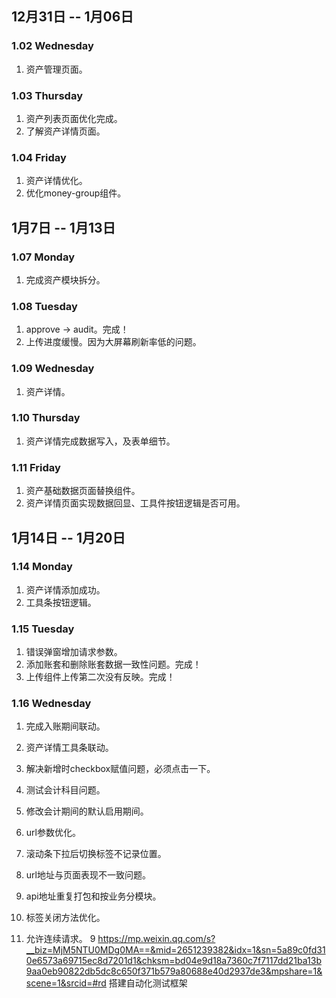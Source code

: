 ## 12月31日 -- 1月06日

### 1.02 Wednesday
1. 资产管理页面。

### 1.03 Thursday
1. 资产列表页面优化完成。
2. 了解资产详情页面。

### 1.04 Friday
1. 资产详情优化。
2. 优化money-group组件。

## 1月7日 -- 1月13日

### 1.07 Monday
1. 完成资产模块拆分。

### 1.08 Tuesday
1. approve -> audit。完成！
2. 上传进度缓慢。因为大屏幕刷新率低的问题。

### 1.09 Wednesday
1. 资产详情。

### 1.10 Thursday
1. 资产详情完成数据写入，及表单细节。

### 1.11 Friday
1. 资产基础数据页面替换组件。
2. 资产详情页面实现数据回显、工具件按钮逻辑是否可用。

## 1月14日 -- 1月20日

### 1.14 Monday
1. 资产详情添加成功。
2. 工具条按钮逻辑。

### 1.15 Tuesday
1. 错误弹窗增加请求参数。
2. 添加账套和删除账套数据一致性问题。完成！
3. 上传组件上传第二次没有反映。完成！

### 1.16 Wednesday
1. 完成入账期间联动。
2. 资产详情工具条联动。
3. 解决新增时checkbox赋值问题，必须点击一下。
4. 测试会计科目问题。


1. 修改会计期间的默认启用期间。
1. url参数优化。
2. 滚动条下拉后切换标签不记录位置。
3. url地址与页面表现不一致问题。
4. api地址重复打包和按业务分模块。
6. 标签关闭方法优化。
7. 允许连续请求。
9 https://mp.weixin.qq.com/s?__biz=MjM5NTU0MDg0MA==&mid=2651239382&idx=1&sn=5a89c0fd310e6573a69715ec8d7201d1&chksm=bd04e9d18a7360c7f7117dd21ba13b9aa0eb90822db5dc8c650f371b579a80688e40d2937de3&mpshare=1&scene=1&srcid=#rd
搭建自动化测试框架